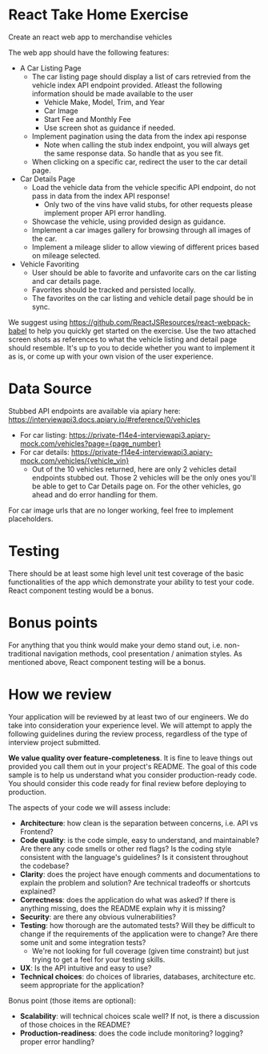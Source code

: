 # React Take Home Exercise

Create an react web app to merchandise vehicles

The web app should have the following features:
* A Car Listing Page
  * The car listing page should display a list of cars retrevied from the vehicle index API endpoint provided. Atleast the following information should be made available to the user
    * Vehicle Make, Model, Trim, and Year
    * Car Image
    * Start Fee and Monthly Fee
    * Use screen shot as guidance if needed.
  * Implement pagination using the data from the index api response
    * Note when calling the stub index endpoint, you will always get the same response data. So handle that as you see fit.
  * When clicking on a specific car, redirect the user to the car detail page.
* Car Details Page
  * Load the vehicle data from the vehicle specific API endpoint, do not pass in data from the index API response!
    * Only two of the vins have valid stubs, for other requests please implement proper API error handling.
  * Showcase the vehicle, using provided design as guidance.
  * Implement a car images gallery for browsing through all images of the car.
  * Implement a mileage slider to allow viewing of different prices based on mileage selected.
* Vehicle Favoriting
  * User should be able to favorite and unfavorite cars on the car listing and car details page.
  * Favorites should be tracked and persisted locally.
  * The favorites on the car listing and vehicle detail page should be in sync.

We suggest using https://github.com/ReactJSResources/react-webpack-babel to help you quickly get started on the exercise.
Use the two attached screen shots as references to what the vehicle listing and detail page should resemble. It's up to you to decide whether you want to implement it as is, or come up with your own vision of the user experience.

# Data Source
Stubbed API endpoints are available via apiary here:
https://interviewapi3.docs.apiary.io/#reference/0/vehicles
  * For car listing: https://private-f14e4-interviewapi3.apiary-mock.com/vehicles?page={page_number}
  * For car details: https://private-f14e4-interviewapi3.apiary-mock.com/vehicles/{vehicle_vin}
    * Out of the 10 vehicles returned, here are only 2 vehicles detail endpoints stubbed out.  Those 2 vehicles will be the only ones you'll be able to get to Car Details page on. For the other vehicles, go ahead and do error handling for them.

For car image urls that are no longer working, feel free to implement placeholders.

# Testing
There should be at least some high level unit test coverage of the basic functionalities of the app which demonstrate your ability to test your code.
React component testing would be a bonus.

# Bonus points
For anything that you think would make your demo stand out, i.e. non-traditional navigation methods, cool presentation / animation styles.
As mentioned above, React component testing will be a bonus.

# How we review
Your application will be reviewed by at least two of our engineers.  We do take into consideration your experience level. We will attempt to apply the following guidelines during the review process, regardless of the type of interview project submitted.

**We value quality over feature-completeness**. It is fine to leave things out provided you call them out in your project's README. The goal of this code sample is to help us understand what you consider production-ready code. You should consider this code ready for final review before deploying to production.

The aspects of your code we will assess include:
* **Architecture**: how clean is the separation between concerns, i.e. API vs Frontend?
* **Code quality**: is the code simple, easy to understand, and maintainable?  Are there any code smells or other red flags? Is the coding style consistent with the language's guidelines? Is it consistent throughout the codebase?
* **Clarity**: does the project have enough comments and documentations to explain the problem and solution? Are technical tradeoffs or shortcuts explained?
* **Correctness**: does the application do what was asked? If there is anything missing, does the README explain why it is missing?
* **Security**: are there any obvious vulnerabilities?
* **Testing**: how thorough are the automated tests? Will they be difficult to change if the requirements of the application were to change? Are there some unit and some integration tests?
  * We're not looking for full coverage (given time constraint) but just trying to get a feel for your testing skills.
* **UX**: Is the API intuitive and easy to use?
* **Technical choices**: do choices of libraries, databases, architecture etc. seem appropriate for the application?

Bonus point (those items are optional):

* **Scalability**: will technical choices scale well? If not, is there a discussion of those choices in the README?
* **Production-readiness**: does the code include monitoring? logging? proper error handling?